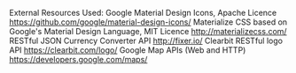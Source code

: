 ﻿External Resources Used:
Google Material Design Icons, Apache Licence https://github.com/google/material-design-icons/
Materialize CSS based on Google's Material Design Language, MIT Licence http://materializecss.com/
RESTful JSON Currency Converter API http://fixer.io/
Clearbit RESTful logo API https://clearbit.com/logo/
Google Map APIs (Web and HTTP) https://developers.google.com/maps/